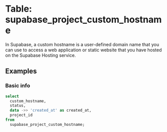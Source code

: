 # Table: supabase_project_custom_hostname

In Supabase, a custom hostname is a user-defined domain name that you can use to access a web application or static website that you have hosted on the Supabase Hosting service.

## Examples

### Basic info

```sql
select
  custom_hostname,
  status,
  data ->> 'created_at' as created_at,
  project_id
from
  supabase_project_custom_hostname;
```
